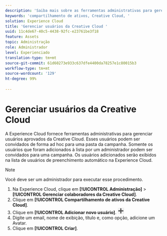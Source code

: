 ```yaml
---
description: 'Saiba mais sobre as ferramentas administrativas para gerenciar usuários aprovados da Creative Cloud na Experience Cloud. '
keywords: 'compartilhamento de ativos, Creative Cloud, '
solution: Experience Cloud
title: 'Gerenciar usuários da Creative Cloud '
uuid: 11c4de67-40c5-4438-92fc-e23761be3f18
feature: Assets
topic: Administração
role: Administrador
level: Experienciado
translation-type: tm+mt
source-git-commit: 61d60273e933c637dfe4400da78257e1c80015b3
workflow-type: tm+mt
source-wordcount: '129'
ht-degree: 99%

---
```



# Gerenciar usuários da Creative Cloud

A Experience Cloud fornece ferramentas administrativas para gerenciar usuários aprovados da Creative Cloud. Esses usuários podem ser convidados de forma ad hoc para uma pasta da campanha. Somente os usuários que foram adicionados à lista por um administrador podem ser convidados para uma campanha. Os usuários adicionados serão exibidos na lista de usuários de preenchimento automático na Experience Cloud.

>[!NOTE]
>
>Você deve ser um administrador para executar esse procedimento.

1. Na Experience Cloud, clique em **[!UICONTROL Administração]** > **[!UICONTROL Gerenciar colaboradores da Creative Cloud]**.
1. Clique em **[!UICONTROL Compartilhamento de ativos da Creative Cloud]**.
1. Clique em **[!UICONTROL Adicionar novo usuário]**.  ![](assets/mac_add_icon.png)
1. Digite um email, nome de exibição, título e, como opção, adicione um Avatar.
1. Clique em **[!UICONTROL Criar]**.
